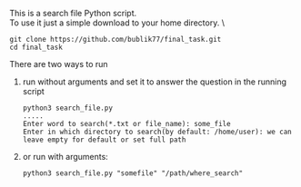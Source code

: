 This is a search file Python script. \
To use it just a simple download to your home directory. \
```
git clone https://github.com/bublik77/final_task.git
cd final_task
```

There are two ways to run 
1. run without arguments and set it to answer the question in the running script
    ```
    python3 search_file.py
    .....
    Enter word to search(*.txt or file_name): some_file
    Enter in which directory to search(by default: /home/user): we can leave empty for default or set full path
    ``` 
2. or run with arguments:
    ```
    python3 search_file.py "somefile" "/path/where_search"
    ```
